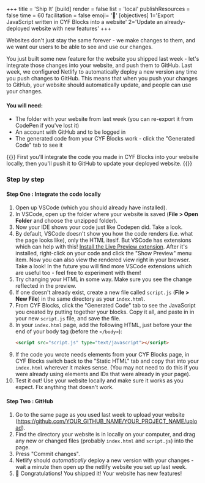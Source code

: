 +++
title = 'Ship It'
[build]
    render = false
    list = 'local'
    publishResources = false
time = 60
facilitation = false
emoji= '🧩'
[objectives]
1='Export JavaScript written in CYF Blocks into a website'
2='Update an already-deployed website with new features'
+++

Websites don't just stay the same forever - we make changes to them, and we want our users to be able to see and use our changes.

You just built some new feature for the website you shipped last week - let's integrate those changes into your website, and push them to GitHub. Last week, we configured Netlify to automatically deploy a new version any time you push changes to GitHub. This means that when you push your changes to GitHub, your website should automatically update, and people can use your changes.

#### You will need:

- The folder with your website from last week (you can re-export it from CodePen if you've lost it)
- An account with GitHub and to be logged in
- The generated code from your CYF Blocks work - click the "Generated Code" tab to see it

{{<note type="activity" title=" Exercise">}}
First you'll integrate the code you made in CYF Blocks into your website locally, then you'll push it to GitHub to update your deployed website.
{{</note>}}

### Step by step

#### Step One : Integrate the code locally

1. Open up VSCode (which you should already have installed).
1. In VSCode, open up the folder where your website is saved (**File > Open Folder** and choose the unzipped folder).
1. Now your IDE shows your code just like Codepen did. Take a look.
1. By default, VSCode doesn't show you how the code renders (i.e. what the page looks like), only the HTML iteslf. But VSCode has extensions which can help with this! [Install the Live Preview extension](https://marketplace.visualstudio.com/items?itemName=ms-vscode.live-server). After it's installed, right-click on your code and click the "Show Preview" menu item. Now you can also view the rendered view right in your browser. Take a look! In the future you will find more VSCode extensions which are useful too - feel free to experiment with them!
1. Try changing your HTML in some way. Make sure you see the change reflected in the preview.
1. If one doesn't already exist, create a new file called `script.js` (**File > New File**) in the same directory as your `index.html`.
1. From CYF Blocks, click the "Generated Code" tab to see the JavaScript you created by putting together your blocks. Copy it all, and paste in in your new `script.js` file, and save the file.
1. In your `index.html` page, add the following HTML, just before your the end of your body tag (before the `</body>`):
   ```html
   <script src="script.js" type="text/javascript"></script>
   ```
1. If the code you wrote needs elements from your CYF Blocks page, in CYF Blocks switch back to the "Static HTML" tab and copy that into your `index.html` wherever it makes sense. (You may not need to do this if you were already using elements and IDs that were already in your page).
1. Test it out! Use your website locally and make sure it works as you expect. Fix anything that doesn't work.

#### Step Two : GitHub

1. Go to the same page as you used last week to upload your website (https://github.com/YOUR_GITHUB_NAME/YOUR_PROJECT_NAME/upload).
1. Find the directory your website is in locally on your computer, and drag any new or changed files (probably `index.html` and `script.js`) into the page.
1. Press "Commit changes".
1. Netlify should _automatically_ deploy a new version with your changes - wait a minute then open up the netlify website you set up last week.
1. 🎉 Congratulations! You shipped it! Your website has new features!
